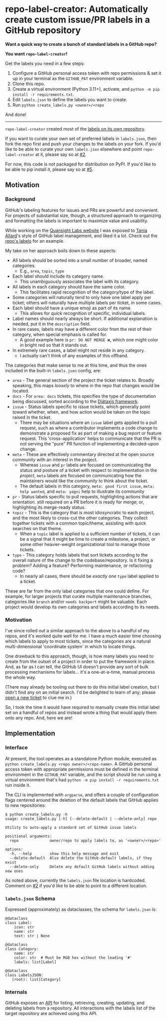 # repo-label-creator: Automatically create custom issue/PR labels in a GitHub repository

**Want a quick way to create a bunch of standard labels in a GitHub repo?**

**You want `repo-label-creator`!**

Get the labels you need in a few steps:

1. Configure a GitHub personal access token with repo permissions & set it up in
   your terminal as the `GITHUB_PAT` environment variable.
2. Clone this repo.
3. Create a virtual environment (Python 3.11+), activate, and
   `python -m pip install -r requirements.txt`.
4. Edit `labels.json` to define the labels you want to create.
5. Run `python create_labels.py <owner>/<repo`

And done!

---

`repo-label-creator` created most of the [labels on its own repository][own labels].

If you want to curate your own set of preferred labels in `labels.json`, then
fork the repo first and push your changes to the labels on your fork. If you'd
like to be able to curate your own `labels.json` elsewhere and point
`repo-label-creator` at it, please say so at [#2].

For now, this code is not packaged for distribution on PyPI. If you'd like to be
able to pip install it, please say so at [#5].


## Motivation

### Background

GitHub's labeling features for issues and PRs are powerful and convenient. For
projects of substantial size, though, a structured approach to organizing and
formatting the labels is important to maximize value and usability.

While working on the [Quansight Labs website][labs site] I was exposed to
[Tania Allard]'s style of GitHub label management, and liked it a lot. Check out
the [repo's labels][labs site labels] for an example.

My take on her approach boils down to these aspects:

- All labels should be sorted into a small number of broader, named categories.
  - E.g., `area`, `topic`, `type`
- Each label should include its category name.
  - This unambiguously associates the label with its category.
- All labels in each category should have the same color.
  - This facilitates rapid recognition of the category/type of the label.
- Some categories will naturally tend to only have one label apply per ticket;
  others will naturally have multiple labels per ticket, in some cases.
- Each label should have a unique emoji as part of its name.
  - This allows for quick recognition of specific, individual labels.
- Label names should nearly always be short. If additional explanation is
  needed, put it in the `description` field.
- In rare cases, labels may have a different color from the rest of their
  category, when special emphasis is called for.
  - A good example here is `pr: DO NOT MERGE ❌`, which one might color in bright
    red so that it stands out.
- In extremely rare cases, a label might not reside in any category.
  - I actually can't think of any examples of this offhand.

The categories that make sense to me at this time, and thus the ones included in
the built-in `labels.json` config, are:

- `area` - The general section of the project the ticket relates to. Broadly
  speaking, this maps _loosely_ to where in the repo that changes would be
  located.
- `docs` - For `area: docs` tickets, this specifies the type of documentation
  being discussed, sorted according to the [Diátaxis framework][diataxis].
- `issue` - Status labels specific to issue tickets, which generally point
  toward whether, when, and how action would be taken on the topic raised in the
  ticket.
  - There may be situations where an `issue` label gets applied to a pull
    request, such as where a contributor implements a code change to demonstrate
    a proposed fix as part of making a bug report or feature request. This
    'cross-application' helps to communicate that the PR is not serving the
    "pure" PR function of implementing a decided-upon change.
- `meta` - These are effectively commentary directed at the open source
  community with an interest in the project.
  - Whereas `issue` and `pr` labels are focused on communicating the status and
    posture of a ticket with respect to implementation in the _project_, `meta`
    labels are focused on communicating how the maintainers would like the
    _community_ to think about the ticket.
  - The default labels in this category, `meta: good first issue`,
    `meta: help wanted`, and `meta: yagni` help to illustrate its community
- `pr` - Status labels specific to pull requests, highlighting actions that are
  orientation. still required on a PR before it is ready for merge; or,
  highlighting its merge-ready status.
- `topic` - This is the category that is most idiosyncratic to each project, and
  the most likely to cross-cut the other categories. They collect together
  tickets with a common topic/theme, assisting with quick searches on that
  theme.
  - When a `topic` label is applied to a sufficient number of tickets, it can be
    a signal that it might be time to create a milestone, a project, or some
    other heavier-weight organizational tool to manage those tickets.
- `type` - This category holds labels that sort tickets according to the overall
  nature of the change to the codebase/repository. Is it fixing a problem?
  Adding a feature? Performing maintenance, or refactoring code?
  - In nearly all cases, there should be _exactly one_ `type` label applied to a
    ticket.


These are far from the only label categories that one could define. For example,
for larger projects that curate multiple maintenance branches, categories like
`branch` and/or `needs backport` might be valuable. Each project would develop
its own categories and labels according to its needs.

### Motivation

I've since rolled out a similar approach to the above to a handful of my repos,
and it's worked quite well for me. I have a much easier time choosing which
labels to apply to most tickets, since the categories are a natural
multi-dimensional 'coordinate system' in which to locate things.

One drawback to this approach, though, is how many labels you need to create
from the outset of a project in order to put the framework in place. And, as far
as I can tell, the GitHub UI doesn't provide any sort of bulk processing
mechanisms for labels... it's a one-at-a-time, manual process the whole way.

(There may already be tooling out there to do this initial label creation, but I
didn't find any on an initial search. I'd be delighted to learn of any; please
[open a new ticket] to clue me in.)

So, I took the time it would have required to manually create this initial label
set on a handful of repos and instead wrote a thing that would apply them onto
any repo. And, here we are!


## Implementation

### Interface

At present, the tool operates as a standalone Python module, executed as
`python create_labels.py <repo owner>/<repo-name>`. A GitHub personal access
token with appropriate permissions must be defined in the terminal environment
in the `GITHUB_PAT` variable, and the script should be run using a virtual
environment that's had `python -m pip install -r requirements.txt` run inside
it.

The CLI is implemented with `argparse`, and offers a couple of configuration
flags centered around the deletion of the default labels that GitHub applies to
new repositories:

```
$ python create_labels.py -h
usage: create_labels.py [-h] [--delete-default | --delete-only] repo

Utility to auto-apply a standard set of GitHub issue labels

positional arguments:
  repo              owner/repo to apply labels to, as '<owner>/<repo>'

options:
  -h, --help        show this help message and exit
  --delete-default  Also delete the GitHub-default labels, if they exist
  --delete-only     Delete any default GitHub labels without adding new ones
```

As noted above, currently the `labels.json` file location is hardcoded. Comment
on [#2] if you'd like to be able to point to a different location.

### `labels.json` Schema

Expressed (approximately) as dataclasses, the schema for `labels.json` is:

```
@dataclass
class Label:
    icon: str
    name: str
    text: str | None

@dataclass
class Category:
    name: str
    color: str  # Must be RGB hex without the leading '#'
    labels: list[Label]

@dataclass
class LabelsJSON:
   (root): list[Category]
```

### Internals

GitHub exposes an [API] for listing, retrieving, creating, updating, and
deleting labels from a repository. All interactions with the labels list of the
target repository are achieved using this API.


[#2]: https://github.com/bskinn/repo-label-creator/issues/2
[#5]: https://github.com/bskinn/repo-label-creator/issues/5
[api]: https://docs.github.com/en/rest/issues/labels?apiVersion=2022-11-28#list-labels-for-a-repository
[diataxis]: https://diataxis.fr
[labs site]: https://labs.quansight.org
[labs site repo]: https://github.com/Quansight/Quansight-website
[labs site labels]: https://github.com/Quansight/Quansight-website/labels
[open a new ticket]: https://github.com/bskinn/repo-label-creator/issues/new
[own labels]: https://github.com/bskinn/repo-label-creator/labels
[Tania Allard]: https://github.com/trallard
